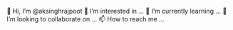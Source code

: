 👋 Hi, I’m @aksinghrajpoot
👀 I’m interested in ...
🌱 I’m currently learning ...
💞️ I’m looking to collaborate on ...
📫 How to reach me ...
